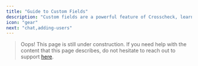 ```yaml
---
title: "Guide to Custom Fields"
description: "Custom fields are a powerful feature of Crosscheck, learn how to use them to their potential."
icon: "gear"
next: "chat,adding-users"
---
```


> Oops! This page is still under construction. If you need help with the content that this page describes, do not hesitate to reach out to support [here](/support).